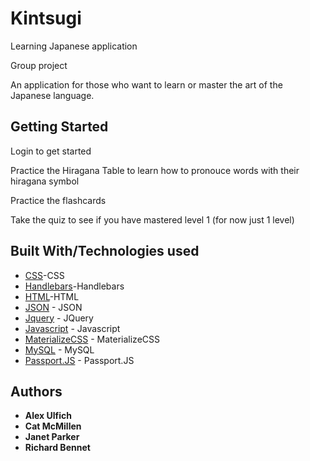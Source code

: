 # Kintsugi
Learning Japanese application

Group project

An application for those who want to learn or master the art of the Japanese language.

## Getting Started

Login to get started

Practice the Hiragana Table to learn how to pronouce words with their hiragana symbol

Practice the flashcards

Take the quiz to see if you have mastered level 1 (for now just 1 level)

## Built With/Technologies used
* [CSS](https://developer.mozilla.org/en-US/docs/Web/CSS)-CSS
* [Handlebars](https://handlebarsjs.com/)-Handlebars
* [HTML](https://html.com/)-HTML
* [JSON](https://www.json.org/) - JSON
* [Jquery](https://jquery.com/) - JQuery
* [Javascript](https://www.javascript.com/) - Javascript
* [MaterializeCSS](https://www.npmjs.com/package/materialize-css) - MaterializeCSS
* [MySQL](https://www.mysql.com/) - MySQL
* [Passport.JS](http://www.passportjs.org/) - Passport.JS


## Authors
* **Alex Ulfich**
* **Cat McMillen**
* **Janet Parker**
* **Richard Bennet**




